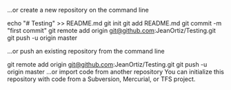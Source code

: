 …or create a new repository on the command line

echo "# Testing" >> README.md
git init
git add README.md
git commit -m "first commit"
git remote add origin git@github.com:JeanOrtiz/Testing.git
git push -u origin master
                
…or push an existing repository from the command line

git remote add origin git@github.com:JeanOrtiz/Testing.git
git push -u origin master
…or import code from another repository
You can initialize this repository with code from a Subversion, Mercurial, or TFS project.


